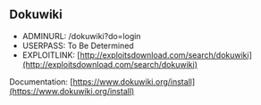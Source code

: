 ## Dokuwiki

* ADMINURL: /dokuwiki?do=login
* USERPASS: To Be Determined
* EXPLOITLINK: [http://exploitsdownload.com/search/dokuwiki](http://exploitsdownload.com/search/dokuwiki)

Documentation: [https://www.dokuwiki.org/install](https://www.dokuwiki.org/install)